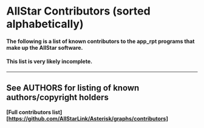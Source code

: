 AllStar Contributors (sorted alphabetically)
============================================
#### The following is a list of known contributors to the app_rpt programs that make up the AllStar software.

#### This list is very likely incomplete.
----
See AUTHORS for listing of known authors/copyright holders
----

**[Full contributors list][https://github.com/AllStarLink/Asterisk/graphs/contributors]**

